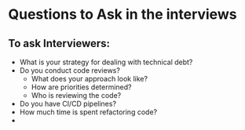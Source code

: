 # Questions to Ask in the interviews

## To ask Interviewers:
- What is your strategy for dealing with technical debt?
- Do you conduct code reviews?
  - What does your approach look like?
  - How are priorities determined?
  - Who is reviewing the code?
- Do you have CI/CD pipelines?
- How much time is spent refactoring code?
- 